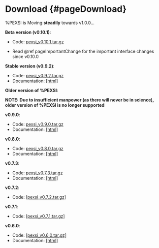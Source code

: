 Download       {#pageDownload}
========

%PEXSI is Moving **steadily** towards v1.0.0...

**Beta version (v0.10.1)**:

- Code: <a href="https://math.berkeley.edu/~linlin/pexsi/download/download.php?file=pexsi_v0.10.1.tar.gz">pexsi_v0.10.1.tar.gz</a>

- Read @ref pageImportantChange for the important interface changes since v0.10.0

**Stable version (v0.9.2)**:

- Code: <a href="https://math.berkeley.edu/~linlin/pexsi/download/download.php?file=pexsi_v0.9.2.tar.gz">pexsi_v0.9.2.tar.gz</a>
- Documentation: <a href="https://math.berkeley.edu/~linlin/pexsi/download/doc_v0.9.2">[html]</a>


**Older version of %PEXSI**:

**NOTE: Due to insufficient manpower (as there will never be in science), older version of %PEXSI is no longer
supported**

**v0.9.0**:
- Code: <a href="https://math.berkeley.edu/~linlin/pexsi/download/download.php?file=pexsi_v0.9.0.tar.gz">pexsi_v0.9.0.tar.gz</a>
- Documentation: <a href="https://math.berkeley.edu/~linlin/pexsi/download/doc_v0.9.0">[html]</a>


**v0.8.0**:

- Code: <a href="https://math.berkeley.edu/~linlin/pexsi/download/download.php?file=pexsi_v0.8.0.tar.gz">pexsi_v0.8.0.tar.gz</a>
- Documentation: <a href="https://math.berkeley.edu/~linlin/pexsi/download/doc_v0.8.0">[html]</a>

**v0.7.3**:
- Code: <a href="https://math.berkeley.edu/~linlin/pexsi/download/download.php?file=pexsi_v0.7.3.tar.gz">pexsi_v0.7.3.tar.gz</a>
- Documentation: <a href="https://math.berkeley.edu/~linlin/pexsi/download/doc_v0.7.3">[html]</a>

**v0.7.2**:

- Code: <a href="https://math.berkeley.edu/~linlin/pexsi/download/download.php?file=pexsi_v0.7.2.tar.gz">[pexsi_v0.7.2.tar.gz]</a>

**v0.7.1**:

- Code: <a href="https://math.berkeley.edu/~linlin/pexsi/download/download.php?file=pexsi_v0.7.1.tar.gz">[pexsi_v0.7.1.tar.gz]</a>
<!--
- Documentation: <a href="https://math.berkeley.edu/~linlin/pexsi/download/doc_v0.7.1">[html]</a>
-->

**v0.6.0**:

- Code: <a href="https://math.berkeley.edu/~linlin/pexsi/download/download.php?file=pexsi_v0.6.0.tar.gz">[pexsi_v0.6.0.tar.gz]</a>
- Documentation: <a href="https://math.berkeley.edu/~linlin/pexsi/download/doc_v0.6.0">[html]</a>

